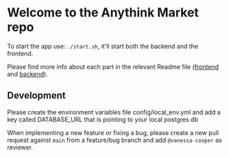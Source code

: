 # Welcome to the Anythink Market repo

To start the app use: `./start.sh`, it'll start both the backend and the frontend.

Please find more info about each part in the relevant Readme file ([frontend](frontend/readme.md) and [backend](backend/README.md)).

## Development

Please create the environment variables file config/local_env.yml and add a key called DATABASE_URL that is pointing to your local postgres db

When implementing a new feature or fixing a bug, please create a new pull request against `main` from a feature/bug branch and add `@vanessa-cooper` as reviewer.
